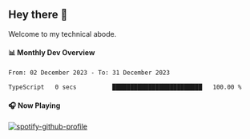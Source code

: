 ## Hey there 👋

Welcome to my technical abode.

#### 📊 Monthly Dev Overview
<!--START_SECTION:waka-->

```txt
From: 02 December 2023 - To: 31 December 2023

TypeScript   0 secs          █████████████████████████   100.00 %
```

<!--END_SECTION:waka-->

#### 🎧 Now Playing

[![spotify-github-profile](https://spotify-github-profile.vercel.app/api/view?uid=james2mid&cover_image=true&theme=natemoo-re)](https://open.spotify.com/user/james2mid?si=2b3baf2b09cb499e)
